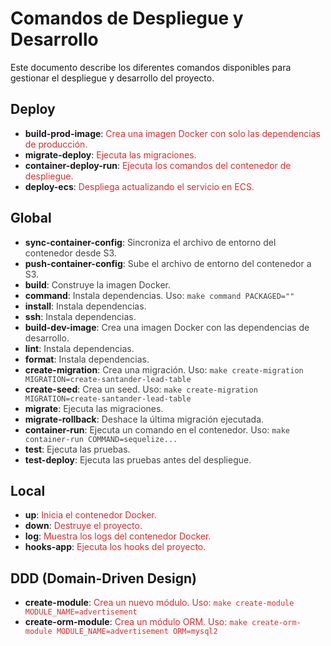 # Comandos de Despliegue y Desarrollo

Este documento describe los diferentes comandos disponibles para gestionar el despliegue y desarrollo del proyecto.

## Deploy

- **build-prod-image**: <span style="color: #d32f2f;">Crea una imagen Docker con solo las dependencias de producción.</span>
- **migrate-deploy**: <span style="color: #d32f2f;">Ejecuta las migraciones.</span>
- **container-deploy-run**: <span style="color: #d32f2f;">Ejecuta los comandos del contenedor de despliegue.</span>
- **deploy-ecs**: <span style="color: #d32f2f;">Despliega actualizando el servicio en ECS.</span>

## Global

- **sync-container-config**: <span style="color: #424242;">Sincroniza el archivo de entorno del contenedor desde S3.</span>
- **push-container-config**: <span style="color: #424242;">Sube el archivo de entorno del contenedor a S3.</span>
- **build**: <span style="color: #424242;">Construye la imagen Docker.</span>
- **command**: <span style="color: #424242;">Instala dependencias. Uso: `make command PACKAGED=""`</span>
- **install**: <span style="color: #424242;">Instala dependencias.</span>
- **ssh**: <span style="color: #424242;">Instala dependencias.</span>
- **build-dev-image**: <span style="color: #424242;">Crea una imagen Docker con las dependencias de desarrollo.</span>
- **lint**: <span style="color: #424242;">Instala dependencias.</span>
- **format**: <span style="color: #424242;">Instala dependencias.</span>
- **create-migration**: <span style="color: #424242;">Crea una migración. Uso: `make create-migration MIGRATION=create-santander-lead-table`</span>
- **create-seed**: <span style="color: #424242;">Crea un seed. Uso: `make create-migration MIGRATION=create-santander-lead-table`</span>
- **migrate**: <span style="color: #424242;">Ejecuta las migraciones.</span>
- **migrate-rollback**: <span style="color: #424242;">Deshace la última migración ejecutada.</span>
- **container-run**: <span style="color: #424242;">Ejecuta un comando en el contenedor. Uso: `make container-run COMMAND=sequelize...`</span>
- **test**: <span style="color: #424242;">Ejecuta las pruebas.</span>
- **test-deploy**: <span style="color: #424242;">Ejecuta las pruebas antes del despliegue.</span>

## Local

- **up**: <span style="color: #d32f2f;">Inicia el contenedor Docker.</span>
- **down**: <span style="color: #d32f2f;">Destruye el proyecto.</span>
- **log**: <span style="color: #d32f2f;">Muestra los logs del contenedor Docker.</span>
- **hooks-app**: <span style="color: #d32f2f;">Ejecuta los hooks del proyecto.</span>

## DDD (Domain-Driven Design)

- **create-module**: <span style="color: #d32f2f;">Crea un nuevo módulo. Uso: `make create-module MODULE_NAME=advertisement`</span>
- **create-orm-module**: <span style="color: #d32f2f;">Crea un módulo ORM. Uso: `make create-orm-module MODULE_NAME=advertisement ORM=mysql2`</span>
